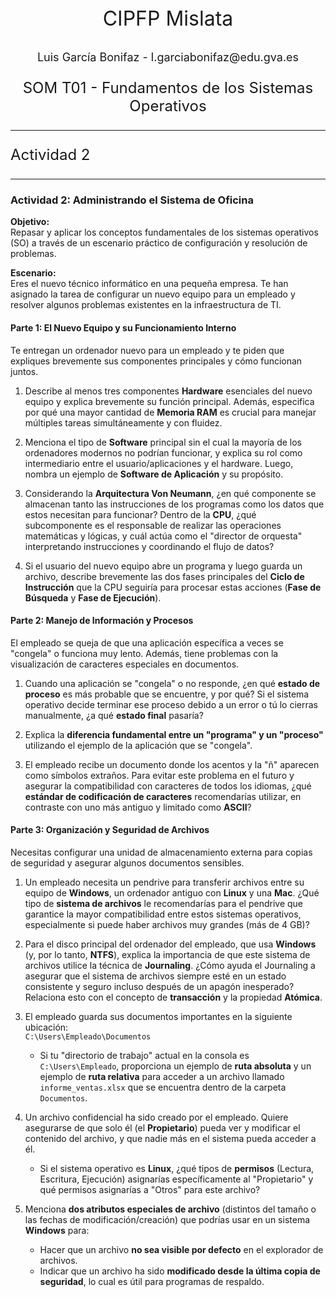 <p style="text-align: center; font-size: 32px;">CIPFP Mislata</p>

<p style="text-align: center; font-size: 18px;">Luis García Bonifaz - l.garciabonifaz@edu.gva.es</p>
<p style="text-align: center; font-size: 24px;">SOM  T01 - Fundamentos de los Sistemas Operativos</p>

---

<p style="text-align: left; font-size: 24px;">Actividad 2</p>

---

### Actividad 2: Administrando el Sistema de Oficina

**Objetivo:**  
Repasar y aplicar los conceptos fundamentales de los sistemas operativos (SO) a través de un escenario práctico de configuración y resolución de problemas.

**Escenario:**  
Eres el nuevo técnico informático en una pequeña empresa. Te han asignado la tarea de configurar un nuevo equipo para un empleado y resolver algunos problemas existentes en la infraestructura de TI.


#### Parte 1: El Nuevo Equipo y su Funcionamiento Interno

Te entregan un ordenador nuevo para un empleado y te piden que expliques brevemente sus componentes principales y cómo funcionan juntos.

1. Describe al menos tres componentes **Hardware** esenciales del nuevo equipo y explica brevemente su función principal. Además, especifica por qué una mayor cantidad de **Memoria RAM** es crucial para manejar múltiples tareas simultáneamente y con fluidez.

2. Menciona el tipo de **Software** principal sin el cual la mayoría de los ordenadores modernos no podrían funcionar, y explica su rol como intermediario entre el usuario/aplicaciones y el hardware. Luego, nombra un ejemplo de **Software de Aplicación** y su propósito.

3. Considerando la **Arquitectura Von Neumann**, ¿en qué componente se almacenan tanto las instrucciones de los programas como los datos que estos necesitan para funcionar? Dentro de la **CPU**, ¿qué subcomponente es el responsable de realizar las operaciones matemáticas y lógicas, y cuál actúa como el "director de orquesta" interpretando instrucciones y coordinando el flujo de datos?

4. Si el usuario del nuevo equipo abre un programa y luego guarda un archivo, describe brevemente las dos fases principales del **Ciclo de Instrucción** que la CPU seguiría para procesar estas acciones (**Fase de Búsqueda** y **Fase de Ejecución**).


#### Parte 2: Manejo de Información y Procesos

El empleado se queja de que una aplicación específica a veces se "congela" o funciona muy lento. Además, tiene problemas con la visualización de caracteres especiales en documentos.

1. Cuando una aplicación se "congela" o no responde, ¿en qué **estado de proceso** es más probable que se encuentre, y por qué? Si el sistema operativo decide terminar ese proceso debido a un error o tú lo cierras manualmente, ¿a qué **estado final** pasaría?

2. Explica la **diferencia fundamental entre un "programa" y un "proceso"** utilizando el ejemplo de la aplicación que se "congela".

3. El empleado recibe un documento donde los acentos y la "ñ" aparecen como símbolos extraños. Para evitar este problema en el futuro y asegurar la compatibilidad con caracteres de todos los idiomas, ¿qué **estándar de codificación de caracteres** recomendarías utilizar, en contraste con uno más antiguo y limitado como **ASCII**?


#### Parte 3: Organización y Seguridad de Archivos

Necesitas configurar una unidad de almacenamiento externa para copias de seguridad y asegurar algunos documentos sensibles.

1. Un empleado necesita un pendrive para transferir archivos entre su equipo de **Windows**, un ordenador antiguo con **Linux** y una **Mac**. ¿Qué tipo de **sistema de archivos** le recomendarías para el pendrive que garantice la mayor compatibilidad entre estos sistemas operativos, especialmente si puede haber archivos muy grandes (más de 4 GB)?

2. Para el disco principal del ordenador del empleado, que usa **Windows** (y, por lo tanto, **NTFS**), explica la importancia de que este sistema de archivos utilice la técnica de **Journaling**. ¿Cómo ayuda el Journaling a asegurar que el sistema de archivos siempre esté en un estado consistente y seguro incluso después de un apagón inesperado? Relaciona esto con el concepto de **transacción** y la propiedad **Atómica**.

3. El empleado guarda sus documentos importantes en la siguiente ubicación:  
   `C:\Users\Empleado\Documentos`  
    - Si tu "directorio de trabajo" actual en la consola es `C:\Users\Empleado`, proporciona un ejemplo de **ruta absoluta** y un ejemplo de **ruta relativa** para acceder a un archivo llamado `informe_ventas.xlsx` que se encuentra dentro de la carpeta `Documentos`.

4. Un archivo confidencial ha sido creado por el empleado. Quiere asegurarse de que solo él (el **Propietario**) pueda ver y modificar el contenido del archivo, y que nadie más en el sistema pueda acceder a él.  
    - Si el sistema operativo es **Linux**, ¿qué tipos de **permisos** (Lectura, Escritura, Ejecución) asignarías específicamente al "Propietario" y qué permisos asignarías a "Otros" para este archivo?

5. Menciona **dos atributos especiales de archivo** (distintos del tamaño o las fechas de modificación/creación) que podrías usar en un sistema **Windows** para:  
    - Hacer que un archivo **no sea visible por defecto** en el explorador de archivos.  
    - Indicar que un archivo ha sido **modificado desde la última copia de seguridad**, lo cual es útil para programas de respaldo.

